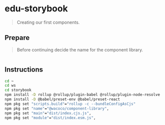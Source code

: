 # edu-storybook

> Creating our first components.

## Prepare

> Before continuing decide the name for the component library.

```bash
```


## Instructions

```bash
cd ~
cd ws
cd storybook
npm install -D rollup @rollup/plugin-babel @rollup/plugin-node-resolve @rollup/plugin-commonjs @rollup/plugin-replace @rollup/plugin-terser rollup-plugin-serve rollup-plugin-livereload
npm install -D @babel/preset-env @babel/preset-react
npm pkg set "scripts.build"="rollup -c --bundleConfigAsCjs"
npm pkg set "name"="@wacoco/component-library",
npm pkg set "main"="dist/index.cjs.js",
npm pkg set "module"="dist/index.esm.js",
```
